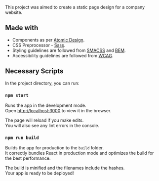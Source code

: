 This project was aimed to create a static page design for a company website.

## Made with

- Components as per [Atomic Design](http://bradfrost.com/blog/post/atomic-web-design/).
- CSS Preprocessor - [Sass](https://sass-lang.com/).
- Styling guidelines are followed from [SMACSS](https://smacss.com/) and [BEM](http://getbem.com/).
- Accessibility guidelines are followed from [WCAG](https://www.w3.org/WAI/intro/wcag).

## Necessary Scripts

In the project directory, you can run:

### `npm start`

Runs the app in the development mode.<br />
Open [http://localhost:3000](http://localhost:3000) to view it in the browser.

The page will reload if you make edits.<br />
You will also see any lint errors in the console.

### `npm run build`

Builds the app for production to the `build` folder.<br />
It correctly bundles React in production mode and optimizes the build for the best performance.

The build is minified and the filenames include the hashes.<br />
Your app is ready to be deployed!